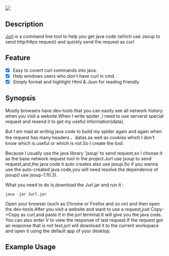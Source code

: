 # ![](https://mrdickplus.github.io/Jurl/jurl.png)
## Description
[Jurl](https://github.com/mrdickplus/Jurl/) is a command line tool to help you get java code (which use Jsoup to send http/https request) and quickly send the request as curl
## Feature

- [x] Easy to covert curl commands into java.
- [x] Help windows users who don't have curl in cmd.
- [x] Simply format and highlight Html & Json for reading friendly

## Synopsis

Mostly browsers have dev-tools that you can easily see all network history when you visit a website.When I write spider ,I need to use serveral special request and resend it to get my useful information(data).

But I am mad at writing java code to build my spider again and again when the request has many headers 、datas as well as cookies which I don't know which is useful or which is not.So I create the tool.

Because I usually use the java library 'jsoup' to send request,so I choose it as the base network request tool in the project.Jurl use jsoup to send request,and,the java code it auto creates also use jsoup.So if you wanna use the auto-created java code,you will need resolve the dependence of jsoup(I use jsoup-1.10.3).

What you need to do is,download the Jurl.jar and run it :
```shell
java -jar Jurl.jar
```
Open your browser (such as Chrome or Firefox and so on) and then open the dev-tools.After you visit a website and want to use a request,just Copy-\>Copy as curl,and paste it in the jurl terminal.It will give you the java code.
You can also enter V to view the response of last request.If the request got an response that is not text,jurl will download it to the current workspace and open it using the default app of your desktop.
## Example Usage
